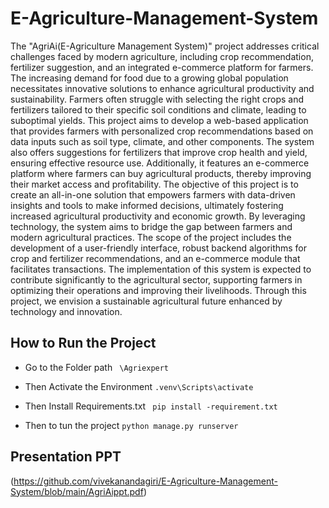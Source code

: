 # E-Agriculture-Management-System
The "AgriAi(E-Agriculture Management System)" project addresses critical challenges faced by modern agriculture, including crop recommendation, fertilizer suggestion, and an integrated e-commerce platform for farmers. The increasing demand for food due to a growing global population necessitates innovative solutions to enhance agricultural productivity and sustainability. Farmers often struggle with selecting the right crops and fertilizers tailored to their specific soil conditions and climate, leading to suboptimal yields.
This project aims to develop a web-based application that provides farmers with personalized crop recommendations based on data inputs such as soil type, climate, and other components. The system also offers suggestions for fertilizers that improve crop health and yield, ensuring effective resource use. Additionally, it features an e-commerce platform where farmers can buy agricultural products, thereby improving their market access and profitability.
The objective of this project is to create an all-in-one solution that empowers farmers with data-driven insights and tools to make informed decisions, ultimately fostering increased agricultural productivity and economic growth. By leveraging technology, the system aims to bridge the gap between farmers and modern agricultural practices.
The scope of the project includes the development of a user-friendly interface, robust backend algorithms for crop and fertilizer recommendations, and an e-commerce module that facilitates transactions. The implementation of this system is expected to contribute significantly to the agricultural sector, supporting farmers in optimizing their operations and improving their livelihoods. Through this project, we envision a sustainable agricultural future enhanced by technology and innovation.

## How to Run the Project
* Go to the Folder path ``` \Agriexpert```
* Then Activate the Environment 
```.venv\Scripts\activate```
* Then Install Requirements.txt
``` pip install -requirement.txt```

* Then to tun the project 
```python manage.py runserver```

## Presentation PPT
(https://github.com/vivekanandagiri/E-Agriculture-Management-System/blob/main/AgriAippt.pdf)

